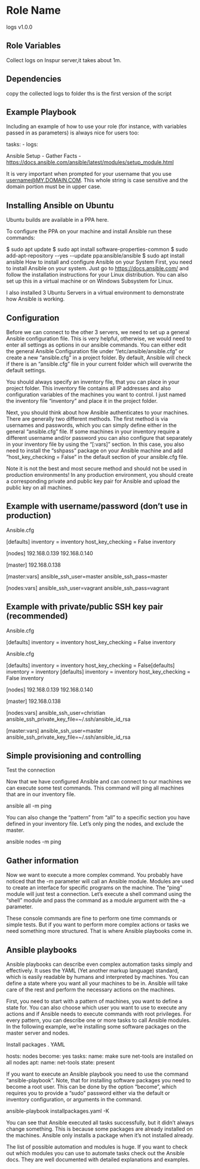 
Role Name
=========

logs v1.0.0

Role Variables
--------------

Collect logs on Inspur server,it takes about 1m.

Dependencies
------------

copy the collected logs to folder 
ths is the first version of the script 

Example Playbook
----------------

Including an example of how to use your role (for instance, with variables passed in as parameters) is always nice for users too:

  tasks:
    - logs:  
    
Ansible Setup - Gather Facts - https://docs.ansible.com/ansible/latest/modules/setup_module.html

It is very important when prompted for your username that you use username@MY.DOMAIN.COM. This whole string is case sensitive and the domain portion must be in upper case.


Installing Ansible on Ubuntu
----------------------------
Ubuntu builds are available in a PPA here.

To configure the PPA on your machine and install Ansible run these commands:

$ sudo apt update
$ sudo apt install software-properties-common
$ sudo add-apt-repository --yes --update ppa:ansible/ansible
$ sudo apt install ansible
How to install and configure Ansible on your System
First, you need to install Ansible on your system. Just go to https://docs.ansible.com/ and follow the installation instructions for your Linux distribution. You can also set up this in a virtual machine or on Windows Subsystem for Linux.

I also installed 3 Ubuntu Servers in a virtual environment to demonstrate how Ansible is working.

Configuration
-------------
Before we can connect to the other 3 servers, we need to set up a general Ansible configuration file. This is very helpful, otherwise, we would need to enter all settings as options in our ansible commands. You can either edit the general Ansible Configuration file under “/etc/ansible/ansible.cfg” or create a new “ansible.cfg” in a project folder. By default, Ansible will check if there is an “ansible.cfg” file in your current folder which will overwrite the default settings.

You should always specify an inventory file, that you can place in your project folder. This inventory file contains all IP addresses and also configuration variables of the machines you want to control. I just named the inventory file “inventory” and place it in the project folder.

Next, you should think about how Ansible authenticates to your machines. There are generally two different methods. The first method is via usernames and passwords, which you can simply define either in the general “ansible.cfg” file. If some machines in your inventory require a different username and/or password you can also configure that separately in your inventory file by using the “[<name>:vars]” section. In this case, you also need to install the “sshpass” package on your Ansible machine and add “host_key_checking = False” in the default section of your ansible.cfg file.

Note it is not the best and most secure method and should not be used in production environments! In any production environment, you should create a corresponding private and public key pair for Ansible and upload the public key on all machines.

Example with username/password (don’t use in production)
--------------------------------------------------------
Ansible.cfg

[defaults]
inventory = inventory
host_key_checking = False
inventory

[nodes]
192.168.0.139
192.168.0.140

[master]
192.168.0.138

[master:vars]
ansible_ssh_user=master
ansible_ssh_pass=master

[nodes:vars]
ansible_ssh_user=vagrant
ansible_ssh_pass=vagrant
  
Example with private/public SSH key pair (recommended)
------------------------------------------------------
Ansible.cfg

[defaults]
inventory = inventory
host_key_checking = False
inventory

Ansible.cfg

[defaults]
inventory = inventory
host_key_checking = False[defaults]
inventory = inventory
[defaults]
inventory = inventory
host_key_checking = False
inventory

[nodes]
192.168.0.139
192.168.0.140

[master]
192.168.0.138

[nodes:vars]
ansible_ssh_user=christian
ansible_ssh_private_key_file=~/.ssh/ansible_id_rsa

[master:vars]
ansible_ssh_user=master
ansible_ssh_private_key_file=~/.ssh/ansible_id_rsa
  
Simple provisioning and controlling
-----------------------------------
Test the connection
  
Now that we have configured Ansible and can connect to our machines we can execute some test commands. This command will ping all machines that are in our inventory file.

ansible all -m ping

You can also change the “pattern” from “all” to a specific section you have defined in your inventory file. Let’s only ping the nodes, and exclude the master.

ansible nodes -m ping

Gather information
------------------
  
Now we want to execute a more complex command. You probably have noticed that the -m parameter will call an Ansible module. Modules are used to create an interface for specific programs on the machine. The “ping” module will just test a connection. Let’s execute a shell command using the “shell” module and pass the command as a module argument with the -a parameter.


These console commands are fine to perform one time commands or simple tests. But if you want to perform more complex actions or tasks we need something more structured. That is where Ansible playbooks come in.

Ansible playbooks
-----------------
Ansible playbooks can describe even complex automation tasks simply and effectively. It uses the YAML (Yet another markup language) standard, which is easily readable by humans and interpreted by machines. You can define a state where you want all your machines to be in. Ansible will take care of the rest and perform the necessary actions on the machines.

First, you need to start with a pattern of machines, you want to define a state for. You can also choose which user you want to use to execute any actions and if Ansible needs to execute commands with root privileges. For every pattern, you can describe one or more tasks to call Ansible modules. In the following example, we’re installing some software packages on the master server and nodes.

Install packages . YAML




hosts: nodes
become: yes
tasks:
    name: make sure net-tools are installed on all nodes
    apt:
      name: net-tools
      state: present
  
If you want to execute an Ansible playbook you need to use the command “ansible-playbook”. Note, that for installing software packages you need to become a root user. This can be done by the option “become”, which requires you to provide a “sudo” password either via the default or inventory configuration, or arguments in the command.

ansible-playbook installpackages.yaml -K

You can see that Ansible executed all tasks successfully, but it didn’t always change something. This is because some packages are already installed on the machines. Ansible only installs a package when it’s not installed already.

The list of possible automation and modules is huge. If you want to check out which modules you can use to automate tasks check out the Ansible docs. They are well documented with detailed explanations and examples.

